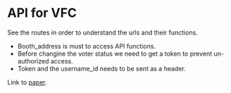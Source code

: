 <h1>API for VFC </h1>

See the routes in order to understand the urls and their functions.
* Booth_address is must to access API functions.
* Before changine the voter status we need to get a token to prevent un-authorized access.
* Token and the username_id needs to be sent as a header.

Link to <a href='https://docs.google.com/document/d/1dqEupc9seJowyYzRl0-1-72URi9l50RwQijmdBRpYFw/edit?usp=sharing'>paper</a>.
